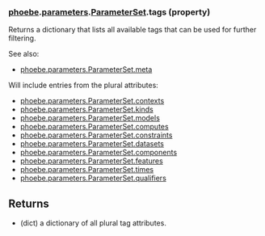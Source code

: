 ### [phoebe](phoebe.md).[parameters](phoebe.parameters.md).[ParameterSet](phoebe.parameters.ParameterSet.md).tags (property)




Returns a dictionary that lists all available tags that can be used
for further filtering.

See also:
* [phoebe.parameters.ParameterSet.meta](phoebe.parameters.ParameterSet.meta.md)

Will include entries from the plural attributes:
* [phoebe.parameters.ParameterSet.contexts](phoebe.parameters.ParameterSet.contexts.md)
* [phoebe.parameters.ParameterSet.kinds](phoebe.parameters.ParameterSet.kinds.md)
* [phoebe.parameters.ParameterSet.models](phoebe.parameters.ParameterSet.models.md)
* [phoebe.parameters.ParameterSet.computes](phoebe.parameters.ParameterSet.computes.md)
* [phoebe.parameters.ParameterSet.constraints](phoebe.parameters.ParameterSet.constraints.md)
* [phoebe.parameters.ParameterSet.datasets](phoebe.parameters.ParameterSet.datasets.md)
* [phoebe.parameters.ParameterSet.components](phoebe.parameters.ParameterSet.components.md)
* [phoebe.parameters.ParameterSet.features](phoebe.parameters.ParameterSet.features.md)
* [phoebe.parameters.ParameterSet.times](phoebe.parameters.ParameterSet.times.md)
* [phoebe.parameters.ParameterSet.qualifiers](phoebe.parameters.ParameterSet.qualifiers.md)

Returns
----------
* (dict) a dictionary of all plural tag attributes.

